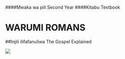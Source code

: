 ####Mwaka wa pili Second Year
####Kitabu Textbook

# WARUMI ROMANS
##Injili ilifafanuliwa The Gospel Explained

<img src="https://bible.exchange/assets/img/be_logo.png" id="be-logo"/>

